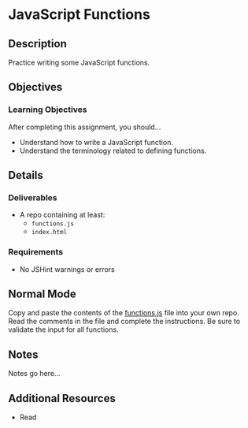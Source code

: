 # JavaScript Functions

## Description
Practice writing some JavaScript functions.


## Objectives

### Learning Objectives

After completing this assignment, you should…

* Understand how to write a JavaScript function.
* Understand the terminology related to defining functions.


## Details

### Deliverables

* A repo containing at least:
  * `functions.js`
  * `index.html`

### Requirements

* No JSHint warnings or errors


## Normal Mode
Copy and paste the contents of the [functions.js](functions.js) file into your own repo. Read the comments in the file and complete the instructions. Be sure to validate the input for all functions.


## Notes

Notes go here...

## Additional Resources

* Read []()
